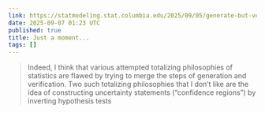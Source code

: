 ```yaml
---
link: https://statmodeling.stat.columbia.edu/2025/09/05/generate-but-verify-reconciling-the-evidence-utility-of-chatbots-in-many-settings-with-chatbots-evident-lack-of-understanding/
date: 2025-09-07 01:23 UTC
published: true
title: Just a moment...
tags: []
---
```


> Indeed, I think that various attempted totalizing philosophies of statistics are flawed by trying to merge the steps of generation and verification. Two such totalizing philosophies that I don’t like are the idea of constructing uncertainty statements (“confidence regions”) by inverting hypothesis tests
